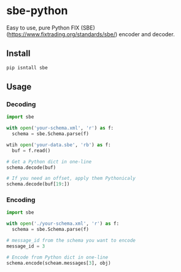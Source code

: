 # sbe-python

Easy to use, pure Python FIX (SBE)(https://www.fixtrading.org/standards/sbe/) encoder and decoder.

## Install

```bash
pip isntall sbe
```

## Usage

### Decoding

```python
import sbe

with open('your-schema.xml', 'r') as f:
  schema = sbe.Schema.parse(f)

wtih open('your-data.sbe', 'rb') as f:
  buf = f.read()

# Get a Python dict in one-line
schema.decode(buf)

# If you need an offset, apply them Pythonicaly
schema.decode(buf[19:])
```

### Encoding

```python
import sbe

with open('./your-schema.xml', 'r') as f:
  schema = sbe.Schema.parse(f)

# message_id from the schema you want to encode
message_id = 3

# Encode from Python dict in one-line
schema.encode(scheam.messages[3], obj)
```
